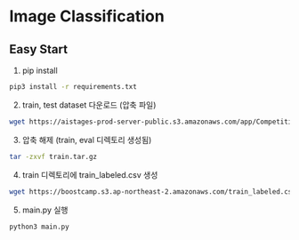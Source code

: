 # Image Classification

## **Easy Start**

1. pip install

```sh
pip3 install -r requirements.txt
```

2. train, test dataset 다운로드 (압축 파일)

```sh
wget https://aistages-prod-server-public.s3.amazonaws.com/app/Competitions/000074/data/train.tar.gz`
```

3. 압축 해제 (train, eval 디렉토리 생성됨)

```sh
tar -zxvf train.tar.gz
```

4. train 디렉토리에 train_labeled.csv 생성

```sh
wget https://boostcamp.s3.ap-northeast-2.amazonaws.com/train_labeled.csv -P ./train
```

5. main.py 실행 

```sh
python3 main.py
```





